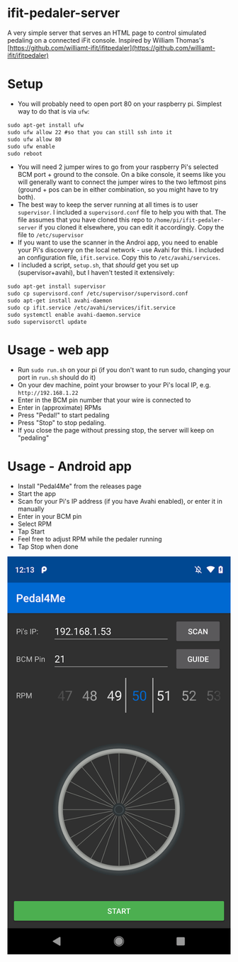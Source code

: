 # ifit-pedaler-server

A very simple server that serves an HTML page to control simulated pedaling on a connected iFit console. Inspired by William Thomas's [https://github.com/williamt-ifit/ifitpedaler](https://github.com/williamt-ifit/ifitpedaler)

# Setup

* You will probably need to open port 80 on your raspberry pi. Simplest way to do that is via `ufw`:
```
sudo apt-get install ufw
sudo ufw allow 22 #so that you can still ssh into it
sudo ufw allow 80
sudo ufw enable
sudo reboot
```
* You will need 2 jumper wires to go from your raspberry Pi's selected BCM port + ground to the console. On a bike console, it seems like you will generally want to connect the jumper wires to the two leftmost pins (ground + pos can be in either combination, so you might have to try both).
* The best way to keep the server running at all times is to user `supervisor`. I included a `supervisord.conf` file to help you with that. The file assumes that you have cloned this repo to `/home/pi/ifit-pedaler-server` if you cloned it elsewhere, you can edit it accordingly. Copy the file to `/etc/supervisor`
* If you want to use the scanner in the Androi app, you need to enable your Pi's discovery on the local network - use Avahi for this. I included an configuration file, `ifit.service`. Copy this to `/etc/avahi/services`. 
* I included a script, `setup.sh`, that _should_ get you set up (supervisor+avahi), but I haven't tested it extensively:
```
sudo apt-get install supervisor
sudo cp supervisord.conf /etc/supervisor/supervisord.conf
sudo apt-get install avahi-daemon
sudo cp ifit.service /etc/avahi/services/ifit.service
sudo systemctl enable avahi-daemon.service
sudo supervisorctl update
```


# Usage - web app
* Run `sudo run.sh` on your pi (if you don't want to run sudo, changing your port in `run.sh` should do it)
* On your dev machine, point your browser to your Pi's local IP, e.g. `http://192.168.1.22`
* Enter in the BCM pin number that your wire is connected to
* Enter in (approximate) RPMs
* Press "Pedal!" to start pedaling
* Press "Stop" to stop pedaling.
* If you close the page without pressing stop, the server will keep on "pedaling"

# Usage - Android app
* Install "Pedal4Me" from the releases page
* Start the app
* Scan for your Pi's IP address (if you have Avahi enabled), or enter it in manually
* Enter in your BCM pin
* Select RPM
* Tap Start
* Feel free to adjust RPM while the pedaler running
* Tap Stop when done

![screenshot.png](screenshot.png)
